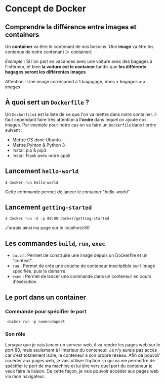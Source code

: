 # Concept de Docker 

## Comprendre la différence entre images et containers

Un **container** va être le contenant de nos besoins.
Une **image** va être les contenus de notre contenant (= container) 

*Exemple* : Si l'on part en vacances avec une voiture avec des bagages à l'intérieur, et bien **la voiture est le container** tandis que **les différents bagages seront les différentes images**

Attention : Une image correspond à 1 bagagage, donc *x bagages = x images*

## À quoi sert un `Dockerfile` ?

Un `Dockerfile£` est la liste de ce que l'on va mettre dans notre container. Il faut cependant faire très attention à **l'ordre** dans lequel on ajoute nos images. 
Par exemple pour notre cas on va faire un `Dockerfile` dans l'ordre suivant : 

* Mettre OS donc Ubuntu
* Mettre Pyhton & Python 3
* Install pip & pip3
* Install Flask avec notre appli

## Lancement `hello-world`

`$ docker run hello-world` 

Cette commande permet de lancer le container "hello-world"

## Lancement `getting-started`

`$ docker run -d -p 80:80 docker/getting-started`

J'aurais ainsi ma page sur le localhost:80

## Les commandes `build`, `run`, `exec`

* `build` : Permet de construire une image depuis un Dockerfile et un "context".
* `run` : Permet de crée une couche de conteneur inscriptible sur l'image specifiée, puis la démarre.
* `exec` : Permet de lancer une commande dans un conteneur en cours d'éxécution.

## Le port dans un container 

### Commande pour spécifier le port 
` docker run -p numeroduport`

### Son rôle 
Lorsque que je vais lancer un serveur web, il va rendre les pages web sur le port 80, mais seulement à l’intérieur du conteneur. Je n’y aurais pas accès car c’est totalement isolé, le conteneur a son propre réseau. Afin de pouvoir accéder aux pages web, je vais utiliser l’option -p qui va me permettre de spécifier le port de ma machine et lui dire vers quel port du conteneur je veux faire la liaison. De cette façon, je vais pouvoir accéder aux pages web via mon navigateur.